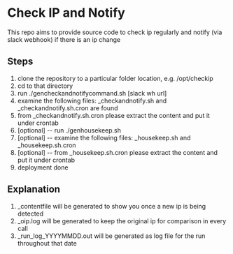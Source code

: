 Check IP and Notify
====================
This repo aims to provide source code to check ip regularly and notify (via slack webhook) if there is an ip change

Steps
-----
1. clone the repository to a particular folder location, e.g. /opt/checkip
2. cd to that directory
3. run ./gencheckandnotifycommand.sh [slack wh url]
4. examine the following files: _checkandnotify.sh and _checkandnotify.sh.cron are found
5. from _checkandnotify.sh.cron please extract the content and put it under crontab
6. [optional] -- run ./genhousekeep.sh 
7. [optional] -- examine the following files: _housekeep.sh and _housekeep.sh.cron
8. [optional] -- from _housekeep.sh.cron please extract the content and put it under crontab
9. deployment done

Explanation
-----------
1. _contentfile will be generated to show you once a new ip is being detected
2. _oip.log will be generated to keep the original ip for comparison in every call
3. _run_log_YYYYMMDD.out will be generated as log file for the run throughout that date

